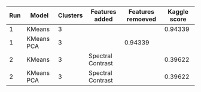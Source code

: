 | Run | Model | Clusters | Features added | Features remoeved | Kaggle score | 
| - | - | - | - | - | - |
| 1 | KMeans | 3 | | | 0.94339 |
| 1 | KMeans PCA | 3 | | 0.94339 |
| 2 | KMeans | 3 | Spectral Contrast | | 0.39622 |
| 2 | KMeans PCA | 3 | Spectral Contrast | | 0.39622 |
